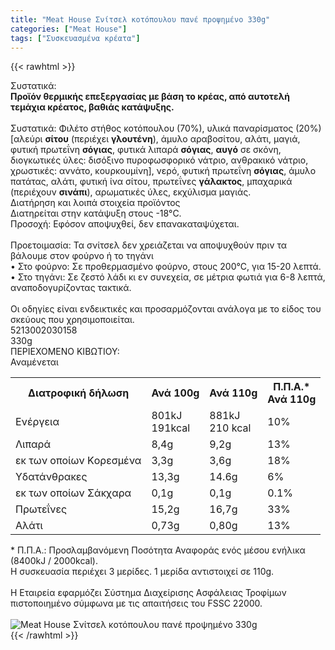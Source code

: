 ```yaml
---
title: "Meat House Σνίτσελ κοτόπουλου πανέ προψημένο 330g"
categories: ["Meat House"]
tags: ["Συσκευασμένα κρέατα"]
---
```

{{< rawhtml >}}

<div class="sload397"><div class="product"><div id="sistatika">Συστατικά:</div><div class="alltext"><b>Προϊόν θερμικής επεξεργασίας με βάση το κρέας, από αυτοτελή τεμάχια κρέατος, βαθιάς κατάψυξης.</b><br><br>Συστατικά: Φιλέτο στήθος κοτόπουλου (70%), υλικά παναρίσματος (20%) [αλεύρι <strong>σίτου</strong> (περιέχει <strong>γλουτένη</strong>), άμυλο αραβoσίτου, αλάτι, μαγιά, φυτική πρωτεΐνη <strong>σόγιας</strong>, φυτικά λιπαρά <strong>σόγιας</strong>, <strong>αυγό</strong> σε σκόνη, διογκωτικές ύλες: δισόξινο πυροφωσφορικό νάτριο, ανθρακικό νάτριο, χρωστικές: αννάτο, κουρκουμίνη], νερό, φυτική πρωτεΐνη <strong>σόγιας</strong>, άμυλο πατάτας, αλάτι, φυτική ίνα σίτου, πρωτεΐνες <strong>γάλακτος</strong>, μπαχαρικά (περιέχουν <strong>σινάπι</strong>), αρωματικές ύλες, εκχύλισμα μαγιάς.<br></div><div id="loipa">Διατήρηση και λοιπά στοιχεία προϊόντος</div><div class="alltext">Διατηρείται στην κατάψυξη στους -18°C.<br>Προσοχή: Εφόσον αποψυχθεί, δεν επανακαταψύχεται.<br><br>Προετοιμασία: Τα σνίτσελ δεν χρειάζεται να αποψυχθούν πριν τα βάλουμε στον φούρνο ή το τηγάνι<br>• Στο φούρνο: Σε προθερμασμένο φούρνο, στους 200°C, για 15-20 λεπτά.<br>• Στο τηγάνι: Σε ζεστό λάδι κι εν συνεχεία, σε μέτρια φωτιά για 6-8 λεπτά, αναποδογυρίζοντας τακτικά.<br><br>Oι οδηγίες είναι ενδεικτικές και προσαρμόζονται ανάλογα με το είδος του σκεύους που χρησιμοποιείται.</div><div id="barcode"><div id="barimage1"></div><span id="bartext">5213002030158</span></div><div id="varos"><div id="varosimage1"></div><span id="varostext">330g</span></div><div id="kivotio">ΠΕΡΙΕΧΟΜΕΝΟ ΚΙΒΩΤΙΟΥ:<br>Αναμένεται</div><div class="tabout"><table id="diatable"><tbody><tr><th>Διατροφική δήλωση</th><th>Ανά 100g</th><th>Ανά 110g</th><th>Π.Π.Α.*<br>Ανά 110g</th></tr><tr><td class="texr2">Ενέργεια</td><td class="texr">801kJ<br>191kcal</td><td class="texr">881kJ<br>210 kcal</td><td class="texr">10%</td></tr><tr><td class="texr2">Λιπαρά</td><td class="texr">8,4g</td><td class="texr">9,2g</td><td class="texr">13%</td></tr><tr><td class="gray">εκ των οποίων Kορεσμένα</td><td class="gray2">3,3g</td><td class="gray2">3,6g</td><td class="gray2">18%</td></tr><tr><td class="texr2">Υδατάνθρακες</td><td class="texr">13,3g</td><td class="texr">14.6g</td><td class="texr">6%</td></tr><tr><td class="gray">εκ των οποίων Σάκχαρα</td><td class="gray2">0,1g</td><td class="gray2">0,1g</td><td class="gray2">0.1%</td></tr><tr><td class="texr2">Πρωτεΐνες</td><td class="texr">15,2g</td><td class="texr">16,7g</td><td class="texr">33%</td></tr><tr><td class="texr2">Αλάτι</td><td class="texr">0,73g</td><td class="texr">0,80g</td><td class="texr">13%</td></tr></tbody></table></div><div class="alltext">* Π.Π.Α.: Προσλαμβανόμενη Ποσότητα Αναφοράς ενός μέσου ενήλικα (8400kJ / 2000kcal).<br>Η συσκευασία περιέχει 3 μερίδες. 1 μερίδα αντιστοιχεί σε 110g.<br><br>Η Eταιρεία εφαρµόζει Σύστηµα Διαχείρισης Ασφάλειας Τροφίµων πιστοποιηµένο σύµφωνα µε τις απαιτήσεις του FSSC 22000.<br></div><br><div class="pimg"><img alt="Meat House Σνίτσελ κοτόπουλου πανέ προψημένο 330g" title="Meat House Σνίτσελ κοτόπουλου πανέ προψημένο 330g" src="/media/images/meat-house-snitsel-kotopoulou-pane-propshmeno-330g.jpg"></div></div></div>
{{< /rawhtml >}}


